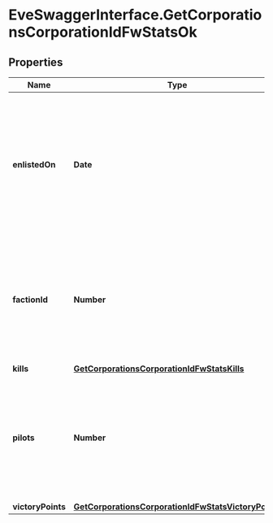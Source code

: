 # EveSwaggerInterface.GetCorporationsCorporationIdFwStatsOk

## Properties
Name | Type | Description | Notes
------------ | ------------- | ------------- | -------------
**enlistedOn** | **Date** | The enlistment date of the given corporation into faction warfare. Will not be included if corporation is not enlisted in faction warfare | [optional] 
**factionId** | **Number** | The faction the given corporation is enlisted to fight for. Will not be included if corporation is not enlisted in faction warfare | [optional] 
**kills** | [**GetCorporationsCorporationIdFwStatsKills**](GetCorporationsCorporationIdFwStatsKills.md) |  | 
**pilots** | **Number** | How many pilots the enlisted corporation has. Will not be included if corporation is not enlisted in faction warfare | [optional] 
**victoryPoints** | [**GetCorporationsCorporationIdFwStatsVictoryPoints**](GetCorporationsCorporationIdFwStatsVictoryPoints.md) |  | 


